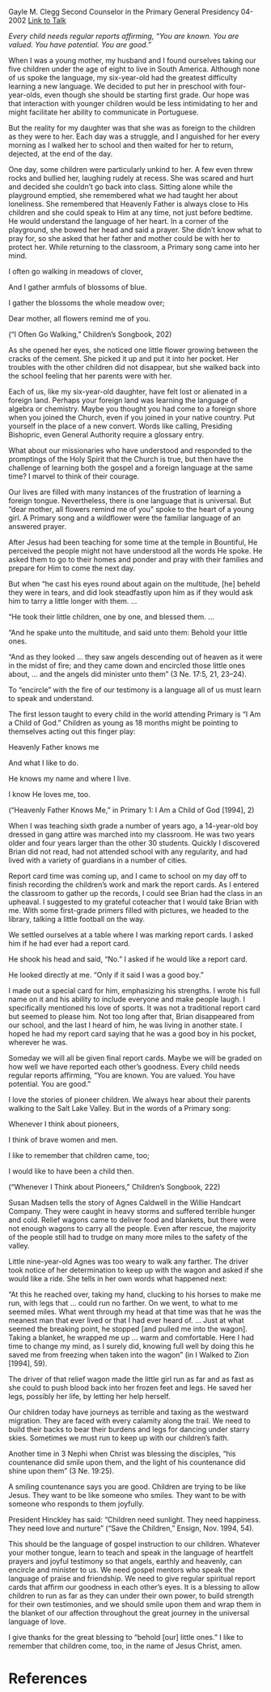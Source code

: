 Gayle M. Clegg
Second Counselor in the Primary General Presidency
04-2002
[Link to Talk](https://www.churchofjesuschrist.org/study/general-conference/2002/04/the-language-of-love?lang=eng)

_Every child needs regular reports affirming, “You are known. You are valued. You have potential. You are good.”_

When I was a young mother, my husband and I found ourselves taking our five children under the age of eight to live in South America. Although none of us spoke the language, my six-year-old had the greatest difficulty learning a new language. We decided to put her in preschool with four-year-olds, even though she should be starting first grade. Our hope was that interaction with younger children would be less intimidating to her and might facilitate her ability to communicate in Portuguese.

But the reality for my daughter was that she was as foreign to the children as they were to her. Each day was a struggle, and I anguished for her every morning as I walked her to school and then waited for her to return, dejected, at the end of the day.

One day, some children were particularly unkind to her. A few even threw rocks and bullied her, laughing rudely at recess. She was scared and hurt and decided she couldn’t go back into class. Sitting alone while the playground emptied, she remembered what we had taught her about loneliness. She remembered that Heavenly Father is always close to His children and she could speak to Him at any time, not just before bedtime. He would understand the language of her heart. In a corner of the playground, she bowed her head and said a prayer. She didn’t know what to pray for, so she asked that her father and mother could be with her to protect her. While returning to the classroom, a Primary song came into her mind.





I often go walking in meadows of clover,

And I gather armfuls of blossoms of blue.

I gather the blossoms the whole meadow over;

Dear mother, all flowers remind me of you.





(“I Often Go Walking,” Children’s Songbook, 202)





As she opened her eyes, she noticed one little flower growing between the cracks of the cement. She picked it up and put it into her pocket. Her troubles with the other children did not disappear, but she walked back into the school feeling that her parents were with her.

Each of us, like my six-year-old daughter, have felt lost or alienated in a foreign land. Perhaps your foreign land was learning the language of algebra or chemistry. Maybe you thought you had come to a foreign shore when you joined the Church, even if you joined in your native country. Put yourself in the place of a new convert. Words like calling, Presiding Bishopric, even General Authority require a glossary entry.

What about our missionaries who have understood and responded to the promptings of the Holy Spirit that the Church is true, but then have the challenge of learning both the gospel and a foreign language at the same time? I marvel to think of their courage.

Our lives are filled with many instances of the frustration of learning a foreign tongue. Nevertheless, there is one language that is universal. But “dear mother, all flowers remind me of you” spoke to the heart of a young girl. A Primary song and a wildflower were the familiar language of an answered prayer.

After Jesus had been teaching for some time at the temple in Bountiful, He perceived the people might not have understood all the words He spoke. He asked them to go to their homes and ponder and pray with their families and prepare for Him to come the next day.

But when “he cast his eyes round about again on the multitude, [he] beheld they were in tears, and did look steadfastly upon him as if they would ask him to tarry a little longer with them. …

“He took their little children, one by one, and blessed them. …

“And he spake unto the multitude, and said unto them: Behold your little ones.

“And as they looked … they saw angels descending out of heaven as it were in the midst of fire; and they came down and encircled those little ones about, … and the angels did minister unto them” (3 Ne. 17:5, 21, 23–24).

To “encircle” with the fire of our testimony is a language all of us must learn to speak and understand.

The first lesson taught to every child in the world attending Primary is “I Am a Child of God.” Children as young as 18 months might be pointing to themselves acting out this finger play:





Heavenly Father knows me

And what I like to do.

He knows my name and where I live.

I know He loves me, too.





(“Heavenly Father Knows Me,” in Primary 1: I Am a Child of God [1994], 2)





When I was teaching sixth grade a number of years ago, a 14-year-old boy dressed in gang attire was marched into my classroom. He was two years older and four years larger than the other 30 students. Quickly I discovered Brian did not read, had not attended school with any regularity, and had lived with a variety of guardians in a number of cities.

Report card time was coming up, and I came to school on my day off to finish recording the children’s work and mark the report cards. As I entered the classroom to gather up the records, I could see Brian had the class in an upheaval. I suggested to my grateful coteacher that I would take Brian with me. With some first-grade primers filled with pictures, we headed to the library, talking a little football on the way.

We settled ourselves at a table where I was marking report cards. I asked him if he had ever had a report card.

He shook his head and said, “No.” I asked if he would like a report card.

He looked directly at me. “Only if it said I was a good boy.”

I made out a special card for him, emphasizing his strengths. I wrote his full name on it and his ability to include everyone and make people laugh. I specifically mentioned his love of sports. It was not a traditional report card but seemed to please him. Not too long after that, Brian disappeared from our school, and the last I heard of him, he was living in another state. I hoped he had my report card saying that he was a good boy in his pocket, wherever he was.

Someday we will all be given final report cards. Maybe we will be graded on how well we have reported each other’s goodness. Every child needs regular reports affirming, “You are known. You are valued. You have potential. You are good.”

I love the stories of pioneer children. We always hear about their parents walking to the Salt Lake Valley. But in the words of a Primary song:





Whenever I think about pioneers,

I think of brave women and men.

I like to remember that children came, too;

I would like to have been a child then.





(“Whenever I Think about Pioneers,” Children’s Songbook, 222)





Susan Madsen tells the story of Agnes Caldwell in the Willie Handcart Company. They were caught in heavy storms and suffered terrible hunger and cold. Relief wagons came to deliver food and blankets, but there were not enough wagons to carry all the people. Even after rescue, the majority of the people still had to trudge on many more miles to the safety of the valley.

Little nine-year-old Agnes was too weary to walk any farther. The driver took notice of her determination to keep up with the wagon and asked if she would like a ride. She tells in her own words what happened next:

“At this he reached over, taking my hand, clucking to his horses to make me run, with legs that … could run no farther. On we went, to what to me seemed miles. What went through my head at that time was that he was the meanest man that ever lived or that I had ever heard of. … Just at what seemed the breaking point, he stopped [and pulled me into the wagon]. Taking a blanket, he wrapped me up … warm and comfortable. Here I had time to change my mind, as I surely did, knowing full well by doing this he saved me from freezing when taken into the wagon” (in I Walked to Zion [1994], 59).

The driver of that relief wagon made the little girl run as far and as fast as she could to push blood back into her frozen feet and legs. He saved her legs, possibly her life, by letting her help herself.

Our children today have journeys as terrible and taxing as the westward migration. They are faced with every calamity along the trail. We need to build their backs to bear their burdens and legs for dancing under starry skies. Sometimes we must run to keep up with our children’s faith.

Another time in 3 Nephi when Christ was blessing the disciples, “his countenance did smile upon them, and the light of his countenance did shine upon them” (3 Ne. 19:25).

A smiling countenance says you are good. Children are trying to be like Jesus. They want to be like someone who smiles. They want to be with someone who responds to them joyfully.

President Hinckley has said: “Children need sunlight. They need happiness. They need love and nurture” (“Save the Children,” Ensign, Nov. 1994, 54).

This should be the language of gospel instruction to our children. Whatever your mother tongue, learn to teach and speak in the language of heartfelt prayers and joyful testimony so that angels, earthly and heavenly, can encircle and minister to us. We need gospel mentors who speak the language of praise and friendship. We need to give regular spiritual report cards that affirm our goodness in each other’s eyes. It is a blessing to allow children to run as far as they can under their own power, to build strength for their own testimonies, and we should smile upon them and wrap them in the blanket of our affection throughout the great journey in the universal language of love.

I give thanks for the great blessing to “behold [our] little ones.” I like to remember that children come, too, in the name of Jesus Christ, amen.

# References
